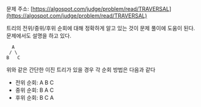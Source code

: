문제 주소: [https://algospot.com/judge/problem/read/TRAVERSAL](https://algospot.com/judge/problem/read/TRAVERSAL)

트리의 전위/중위/후위 순회에 대해 정확하게 알고 있는 것이 문제 풀이에 도움이 된다. 문제에서도 설명을 하고 있다.

```
  A
 / \
B   C
```

   위와 같은 간단한 이진 트리가 있을 경우 각 순회 방법은 다음과 같다

* 전위 순회: A B C
* 중위 순회: B A C
* 후위 순회: B C A



